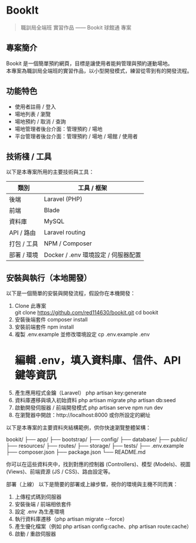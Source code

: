 # BookIt

> 職訓局全端班 實習作品 —— Bookit 球館通 專案

## 專案簡介

Bookit 是一個簡單預約網頁，目標是讓使用者能夠管理與預約運動場地。  
本專案為職訓局全端班的實習作品，以小型開發模式，練習從零到有的開發流程。

## 功能特色

- 使用者註冊 / 登入
- 場地列表 / 瀏覽  
- 場地預約 / 取消 / 查詢  
- 場地管理者後台介面：管理預約 / 場地  
- 平台管理者後台介面：管理預約 / 場地 / 場館 / 使用者 

## 技術棧 / 工具

以下是本專案所用的主要技術與工具：

| 類別 | 工具 / 框架 |
|---|---|
| 後端 | Laravel (PHP) |
| 前端 | Blade |
| 資料庫 | MySQL |
| API / 路由 | Laravel routing |
| 打包 / 工具 | NPM / Composer |
| 部署 / 環境 | Docker / .env 環境設定 / 伺服器配置 |

## 安裝與執行（本地開發）

以下是一個簡單的安裝與開發流程，假設你在本機開發：

1. Clone 此專案  
   git clone https://github.com/red114630/bookit.git
   cd bookit
2. 安裝後端套件
   composer install
3. 安裝前端套件
   npm install
4. 複製 .env.example 並修改環境設定
   cp .env.example .env
   # 編輯 .env，填入資料庫、信件、API 鍵等資訊
5. 產生應用程式金鑰（Laravel）
   php artisan key:generate
6. 資料庫遷移與填入初始資料
   php artisan migrate
   php artisan db:seed
7. 啟動開發伺服器 / 前端開發模式
   php artisan serve
   npm run dev
8. 在瀏覽器中開啟：http://localhost:8000 或你所設定的網址


以下是本專案的主要資料夾結構範例，供你快速瀏覽整體架構：

bookit/
├── app/
├── bootstrap/
├── config/
├── database/
├── public/
├── resources/
├── routes/
├── storage/
├── tests/
├── .env.example
├── composer.json
├── package.json
└── README.md


你可以在這些資料夾中，找到對應的控制器 (Controllers)、模型 (Models)、視圖 (Views)、前端資源 (JS / CSS)、路由設定等。


部署（上線）
以下是簡要的部署或上線步驟，視你的環境與主機不同而異：

1. 上傳程式碼到伺服器
2. 安裝後端 / 前端相依套件
3. 設定 .env 為生產環境
4. 執行資料庫遷移（php artisan migrate --force）
5. 產生優化檔案（例如 php artisan config:cache、php artisan route:cache）
6. 啟動 / 重啟伺服器
